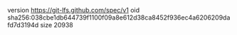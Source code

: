 version https://git-lfs.github.com/spec/v1
oid sha256:038cbe1db644739f1100f09a8e612d38ca8452f936ec4a6206209dafd7d3194d
size 20938
